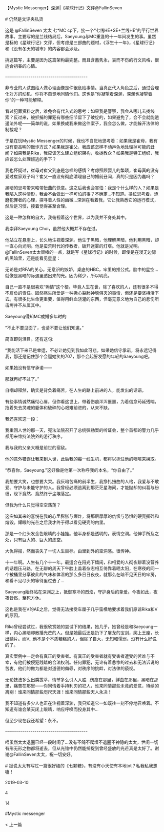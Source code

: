 <br/><br/>【Mystic Messenger】深渊|《星球行记》文评@FallinSeven<br/><br/># 仍然是文评夹私货<br/><br/>这是 @FallinSeven 太太 七*MC cp下，接一个“七线HE+SE+兰线HE”的平行世界故事，主要写的是兰线结局后，Saeyoung与MC重逢的十一年间发生的事。虽然是标的《星球行记》文评，但考虑是三部曲的题材，《浮生十一年》，《星球行记》和《没有冬天的城市》的内容都会涉及。<br/><br/>挑这篇写，主要是因为这篇架构最完整。而且含蓄隽永，哀而不伤的行文风格，很适合初春的心情。<br/><br/>------------------------------------------<br/><br/>非专业的人试图给人做心理画像是件很危险事情。当真正代入角色之后，通过合理化对方的动机，你将不自觉地同情他们。这也是“你凝望着深渊，深渊也凝望着你”的一种可能解释。<br/><br/>看过犯罪资料之后，难免会有代入式的思考：如果我是警察，我会从哪儿去找线索？反过来，被抓捕的罪犯有哪些细节留下了破绽的，如果避免了，会不会就能逍遥法外呢——简单的说，如果换成我来做这件案子，我会怎么做，才能躲开法律的制裁呢？<br/><br/>于是在玩Mystic Messenger的时候，我也不自觉地思考着：如果我是崔母，我有没有更高明的敲诈方式？如果我是崔父，我应该怎样不动声色地处理掉可能的丑闻？如果我是Rika，我应该怎么建立组织架构，收拢教众？如果我是特工组织，我应该怎么处理叛逃的手下？<br/><br/>我也怀疑过，崔母对崔父到底是怎样的感情？考虑照顾婴儿的繁琐，崔母真的没有爱过崔家双子吗？崔父一直没有彻底清理自己的婚前丑闻，真的只是因为蠢吗？<br/><br/>黑暗的思考带来略带扭曲的快意。这之后我也会害怕：我是个什么样的人？如果是我陷入这种情形，我会不会做出一样可怕的事？不确定...不知道。换位思考着，琢磨犯罪者的心理，探寻着人性的幽微...深渊在看着我，它让我熟悉它的运行模式，然后是习惯，接着觉得甚至合理。<br/><br/>这是一种怎样的自大，我俯视着这个世界，以为我并不身处其中。<br/><br/>我崇拜Saeyoung Choi，虽然他大概并不存在过。<br/><br/>他站立在悬崖上，长久地注视着深渊。他生于黑暗，他理解黑暗，他利用黑暗，却一直心向光明。他是蛮荒时代的传教者，破开迷雾的灯塔。他就是光明。@FallinSeven太太很棒的一点，就是写《星球行记》的时候，即使是在漫无边际的黑暗里，还是能看见星星：<br/><br/>无论是对RFA的关心，无意识的嫉妒，桌底的HBC，牢里的推公式，脑中的星空...就像是黑暗的际遇里透出来的光。因为稀少，所以明亮。<br/><br/>自己一直不是很喜欢“殉情”这个梗。毕竟人生在世，除了喜欢的人，还有很多不得不肩负的责任。固然痛失所爱是一种撕心裂肺神魂俱灭的事情，但还是要坚持活下去。有很多比生命更重要，值得用鲜血浇灌的东西，但毫无意义地为自己的悲伤所击垮并不从属其中。<br/><br/>Saeyoung得知MC成婚多年时的<br/><br/>“不止不要见面了，也请不要让他们知道。”<br/><br/>简直即刻泪目。还有这句:<br/><br/>“我能活下来已是幸运，不必让她见到我如此可悲。如果她信守承诺，将永远记得我，那还是记住那个会逗她笑的707，那个会起誓发愿的年轻的Saeyoung吧。<br/><br/>如果她没有信守承诺——<br/><br/>那就再好不过了。”<br/><br/>自嘲却释然，确实是背负着痛苦，在人生的路上前进的人，能发出的话语。<br/><br/>有些事情诚然痛彻心扉，但你看这世上，带着伤痕浑浑噩噩，为着信念苟延残喘，拖着失去灵魂的躯体和破碎的心艰难前进的，从来不缺。<br/><br/>我还喜欢这一段：<br/><br/>我重回人世的那一天，宪法法院召开了总统弹劾案的听证会，整个首都的警力几乎都用来维持法院外的游行秩序。<br/><br/>我与我的父亲大概是前世的宿敌。<br/><br/>他的意外错误让我来到人世，此后我的每一线生机，都将以扼住他的咽喉来换取。<br/><br/>“恭喜你，Saeyoung.”这好像是他第一次称呼我的本名，“你自由了。”<br/><br/>我想要大笑，也想要大哭。我灰暗苦痛的前半生，我挣扎扭曲的人格，我爱与不敢爱、守护与未能守护的人。我曾经必须逃离到那茫茫星海间，才能抛却的纠葛与纷缠，现下竟然、竟然终于尘埃落定。<br/><br/>但我为什么只觉得空空荡荡？<br/><br/>这突如其来的喜悦在我的心里膨胀与爆炸，将那层厚厚的仇恨与恐惧的硬壳撕碎和熔毁。耀眼的光芒之后我才终于得以看见硬壳的内里。<br/><br/>那是一个红头发金色眼睛的小娃娃。他半身都是透明的，表情空洞。他伸手所及之处，只有巨大的、巨大的虚空。<br/><br/>大仇得报，然而丧失了一切人生目标。由里到外的空洞感。很传神。<br/><br/>十一年啊。人生有几个十一年。最适合在阳光下嬉闹，和相爱的人彻夜聊着没营养的话题压马路，在无聊的周天下午脸上盖着杂志相互倚靠着晒太阳，在寒夜的同一个被桶里分享彼此的气味和体温的那么多日日夜夜，就那么在暗不见天日的牢房，和看不见尽头的等待里过去了...<br/><br/>Saeyoung始终站在深渊之上，抵御寒冷的烈焰，守护身后的挚爱。今夜如此，夜夜皆然，至死方休。<br/><br/>这也是我在V的AE之后，觉得无法接受车厘子几乎蛮横地要求着我们原谅Rika和V的原因。<br/><br/>Rika曾经尝试过，我很欣赏她的尝试下的结果，她几乎，她曾经是和Saeyoung一样，内心黑暗却散播光芒的人。但是她最后还是扔下了屠龙的宝剑，爬上王座，长出鳞片。而V...他不是个本质糟糕的人，但除了自大，无知和懦弱，没有什么好说的了。<br/><br/>真实案例中一定会有真正的受害者。有真正的受害者就有受害者遭受的苦难与不幸，有他们被侵犯践踏的合法权利。任何罪犯，无论有着悲惨的过去和无法诉说的苦衷，他们的做为都是对道德的侮辱，对秩序的挑衅，对法律的藐视。<br/><br/>无论技法多么出类拔萃，情节多么引人入胜...伤痕在那里，鲜血在那里，黑暗在那里，痛苦在那里——你同情着手持利刃的犯人，谁来同情那些未竟的爱意，待续的离别！谁来同情那些咫尺天涯！谁来同情那些天人永决！<br/><br/>我不知道有多少人也正在注视着深渊，我只知道它一如既往一刻不停地召唤着。不知道有谁会某天闭上眼睛，响应呼唤而投身其中...<br/><br/>但至少现在我还希望：永不。<br/><br/>------------------------------------------<br/><br/>唔虽然太太退圈已经一段时间了...没有不鸽不爬墙不退圈不神隐的太太，世间一切有形无形之物都将逝去，但从光锥中仍然能捕捉到曾经盛放的光芒真是太好了。谢谢@FallinSeven太太，祝一切安好。<br/><br/># 据说太太有写过一篇很好磕的《七颗糖》，有没有小天使有本地txt？私我私我想嗑！<br/><br/>2019-03-10<br/><br/>4<br/><br/>14<br/><br/>#Mystic messenger<br/><br/>< 上一篇<br/><br/>